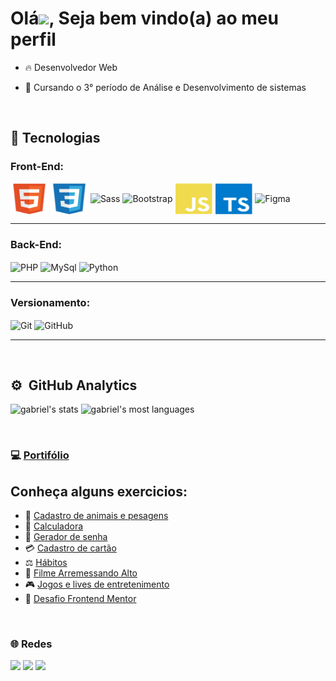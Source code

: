 <h1 align="left">Olá<img src="https://raw.githubusercontent.com/kaueMarques/kaueMarques/master/hi.gif" height="30px">, Seja bem vindo(a) ao meu perfil</h1>

- 🔥 Desenvolvedor Web

- 🔭 Cursando o 3° período de Análise e Desenvolvimento de sistemas

<br>

## 🚀 Tecnologias
  ### Front-End: <br>
  <div style="display: inline_block">
     <img align="center" title="HTML" alt="HTML" height="50" width="60" src="https://raw.githubusercontent.com/devicons/devicon/master/icons/html5/html5-original.svg">
     <img align="center" title="CSS" alt="CSS" height="50" width="60" src="https://raw.githubusercontent.com/devicons/devicon/master/icons/css3/css3-original.svg">
     <img align="center" title="Sass" alt="Sass" height="50" width="60" src="https://cdn.jsdelivr.net/gh/devicons/devicon/icons/sass/sass-original.svg">
     <img align="center" title="Bootstrap" alt="Bootstrap" height="50" width="60" src="https://cdn.jsdelivr.net/gh/devicons/devicon/icons/bootstrap/bootstrap-original.svg">
     <img align="center" title="JavaScript" alt="Js" height="50" width="60" src="https://raw.githubusercontent.com/devicons/devicon/master/icons/javascript/javascript-plain.svg">
    <img align="center" title="TypeScript" alt="Ts" height="50" width="60" src="https://raw.githubusercontent.com/devicons/devicon/master/icons/typescript/typescript-plain.svg">
     <img align="center" title="Figma" alt="Figma" height="50" width="60" src="https://cdn.jsdelivr.net/gh/devicons/devicon/icons/figma/figma-original.svg"/>
  </div>
  <hr />
  
  ### Back-End: <br>
  <div style="display: inline_block">
     <img align="center" title="PHP" alt="PHP" height="50" width="60"src="https://cdn.jsdelivr.net/gh/devicons/devicon/icons/php/php-original.svg"/>
     <img align="center" title="MySql" alt="MySql" height="50" width="60" src="https://cdn.jsdelivr.net/gh/devicons/devicon/icons/mysql/mysql-original.svg"/>
     <img align="center" title="Python" alt="Python" height="50" width="60" src="https://cdn.jsdelivr.net/gh/devicons/devicon/icons/python/python-original.svg"/>
  </div>
  <hr />
  
  ### Versionamento: <br>
  <div style="display: inline_block">
     <img align="center" title="Git" alt="Git" height="50" width="60" src="https://cdn.jsdelivr.net/gh/devicons/devicon/icons/git/git-original.svg"/>
     <img align="center" title="GitHub" alt="GitHub" height="50"  width="60" src="https://cdn.jsdelivr.net/gh/devicons/devicon/icons/github/github-original-wordmark.svg"/>
  </div>
  <hr />

<br>

## ⚙️ &nbsp;GitHub Analytics

<p align="left">
<img width="525em" src="https://github-readme-stats.vercel.app/api?username=gabrielcaetano13&show_icons=true&theme=vision-friendly-dark" alt="gabriel's stats"/>
<img width="400em" src="https://github-readme-stats.vercel.app/api/top-langs/?username=gabrielcaetano13&layout=compact&theme=vision-friendly-dark" alt="gabriel's most languages"/>
</p>

<br>

### 💻 [Portifólio](https://gabrielcaetano-portifolio.vercel.app/)
   ## Conheça alguns exercicios:
   
   - 🐄 [Cadastro de animais e pesagens](https://gabrielcaetano.000webhostapp.com/index.php)
   - 🔢 [Calculadora](https://gabrielcaetanocalculadora.vercel.app/)
   - 🔑 [Gerador de senha](https://gabrielcaetano-gerador-de-senha.vercel.app/)
   - 💳 [Cadastro de cartão](https://gabrielcaetano-explorer-lab-01.vercel.app/)
   - ⚖ [Hábitos](https://gabrielcaetano-habits.vercel.app/)
   - 🍿 [Filme Arremessando Alto](https://gabrielcaetano-arremessando-alto.vercel.app/)
   - 🎮 [Jogos e lives de entretenimento](https://gabrielcaetanonlwrocketseat.vercel.app/)
   - 📱 [Desafio Frontend Mentor](https://gabrielcaetano-qr-code-component.vercel.app/)
   
<br>

### 🌐 Redes 
<div> 
  <a href="https://www.instagram.com/gdepaulacaetano/" target="_blank"><img src="https://img.shields.io/badge/-Instagram-%23E4405F?style=for-the-badge&logo=instagram&logoColor=white" target="_blank"></a>
  <a href = "mailto:gabrielcaetanolinkedin@gmail.com"><img src="https://img.shields.io/badge/-Gmail-%23333?style=for-the-badge&logo=gmail&logoColor=white" target="_blank"></a>
  <a href="https://www.linkedin.com/in/gabriel-de-paula-caetano-531861240/" target="_blank"><img src="https://img.shields.io/badge/-LinkedIn-%230077B5?style=for-the-badge&logo=linkedin&logoColor=white" target="_blank"></a> 
 
 
 <!-- ![Snake animation](https://github.com/GabrielCaetano13/GabrielCaetano13/blob/output/github-contribution-grid-snake.svg) -->
</div>

